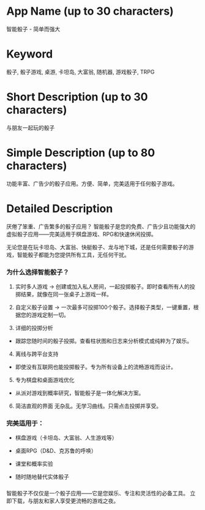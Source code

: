 # App Name (up to 30 characters)
智能骰子 - 简单而强大

# Keyword
骰子, 骰子游戏, 桌游, 卡坦岛, 大富翁, 随机器, 游戏骰子, TRPG

# Short Description (up to 30 characters)
与朋友一起玩的骰子

# Simple Description (up to 80 characters)
功能丰富、广告少的骰子应用。方便、简单，完美适用于任何骰子游戏。

# Detailed Description

厌倦了笨重、广告繁多的骰子应用？
智能骰子是您的免费、广告少且功能强大的虚拟骰子应用——完美适用于棋盘游戏、RPG和快速休闲投掷。

无论您是在玩卡坦岛、大富翁、快艇骰子、龙与地下城，还是任何需要骰子的游戏，智能骰子都能为您提供所有工具，无任何干扰。

### 为什么选择智能骰子？
1. 实时多人游戏
-> 创建或加入私人房间，一起投掷骰子。即时查看所有人的投掷结果，就像在同一张桌子上游戏一样。

2. 自定义骰子设置
-> 一次最多可投掷100个骰子。选择骰子类型，一键重置，根据您的游戏定制一切。

3. 详细的投掷分析
- 跟踪您随时间的骰子投掷。查看柱状图和日志来分析模式或纯粹为了娱乐。

4. 离线与跨平台支持
- 即使没有互联网也能投掷骰子。专为所有设备上的流畅游戏而设计。

5. 专为棋盘和桌面游戏优化
- 从派对游戏到概率研究，智能骰子是一体化解决方案。

6. 简洁直观的界面
无杂乱。无学习曲线。只需点击投掷并享受。

### 完美适用于：
- 棋盘游戏（卡坦岛、大富翁、人生游戏等）

- 桌面RPG（D&D、克苏鲁的呼唤）

- 课堂和概率实验

- 随时随地替代实体骰子

###
智能骰子不仅仅是一个骰子应用——它是您娱乐、专注和灵活性的必备工具。
立即下载，与朋友和家人享受更流畅的游戏之夜。 